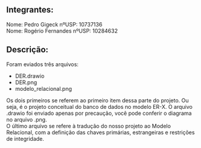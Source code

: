 ## Integrantes:

Nome: Pedro Gigeck  nºUSP: 10737136  
Nome: Rogério Fernandes  nºUSP: 10284632


## Descrição:
Foram eviados três arquivos:
- DER.drawio
- DER.png
- modelo_relacional.png

Os dois primeiros se referem ao primeiro item dessa parte do projeto. Ou seja, é o projeto conceitual do banco de dados no modelo ER-X. O arquivo .drawio foi enviado apenas por precaução, você pode conferir o diagrama no arquivo .png.  
O último arquivo se refere à tradução do nosso projeto ao Modelo Relacional, com a definição das chaves primárias, estrangeiras e restrições de integridade.
